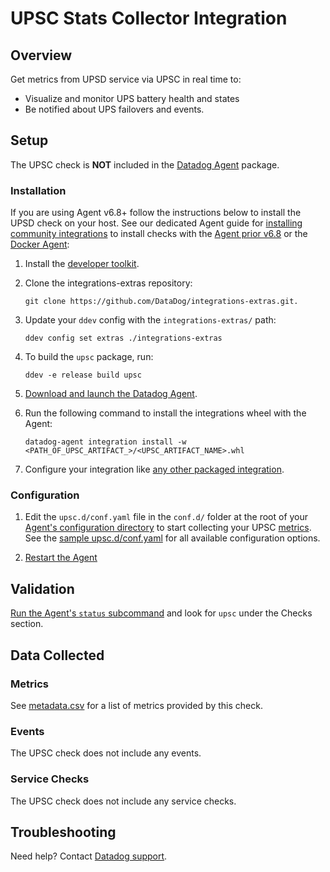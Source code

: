 # UPSC Stats Collector Integration

## Overview

Get metrics from UPSD service via UPSC in real time to:

- Visualize and monitor UPS battery health and states
- Be notified about UPS failovers and events.

## Setup

The UPSC check is **NOT** included in the [Datadog Agent][1] package.

### Installation

If you are using Agent v6.8+ follow the instructions below to install the UPSD check on your host. See our dedicated Agent guide for [installing community integrations][2] to install checks with the [Agent prior v6.8][3] or the [Docker Agent][4]:

1. Install the [developer toolkit][5].
2. Clone the integrations-extras repository:

   ```shell
   git clone https://github.com/DataDog/integrations-extras.git.
   ```

3. Update your `ddev` config with the `integrations-extras/` path:

   ```shell
   ddev config set extras ./integrations-extras
   ```

4. To build the `upsc` package, run:

   ```shell
   ddev -e release build upsc
   ```

5. [Download and launch the Datadog Agent][6].
6. Run the following command to install the integrations wheel with the Agent:

   ```shell
   datadog-agent integration install -w <PATH_OF_UPSC_ARTIFACT_>/<UPSC_ARTIFACT_NAME>.whl
   ```

7. Configure your integration like [any other packaged integration][7].

### Configuration

1. Edit the `upsc.d/conf.yaml` file in the `conf.d/` folder at the root of your [Agent's configuration directory][8] to start collecting your UPSC [metrics](#metric-collection). See the [sample upsc.d/conf.yaml][9] for all available configuration options.

2. [Restart the Agent][10]

## Validation

[Run the Agent's `status` subcommand][11] and look for `upsc` under the Checks section.

## Data Collected

### Metrics

See [metadata.csv][12] for a list of metrics provided by this check.

### Events

The UPSC check does not include any events.

### Service Checks

The UPSC check does not include any service checks.

## Troubleshooting

Need help? Contact [Datadog support][13].

[1]: https://app.datadoghq.com/account/settings#agent
[2]: https://docs.datadoghq.com/agent/guide/community-integrations-installation-with-docker-agent/
[3]: https://docs.datadoghq.com/agent/guide/community-integrations-installation-with-docker-agent/?tab=agentpriorto68
[4]: https://docs.datadoghq.com/agent/guide/community-integrations-installation-with-docker-agent/?tab=docker
[5]: https://docs.datadoghq.com/developers/integrations/new_check_howto/#developer-toolkit
[6]: https://app.datadoghq.com/account/settings#agent
[7]: https://docs.datadoghq.com/getting_started/integrations/
[8]: https://docs.datadoghq.com/agent/guide/agent-configuration-files/#agent-configuration-directory
[9]: https://github.com/DataDog/integrations-extras/blob/master/upsc/datadog_checks/upsc/data/conf.yaml.example
[10]: https://docs.datadoghq.com/agent/guide/agent-commands/#start-stop-and-restart-the-agent
[11]: https://docs.datadoghq.com/agent/guide/agent-commands/#service-status
[12]: https://github.com/DataDog/integrations-extras/blob/master/upsc/metadata.csv
[13]: http://docs.datadoghq.com/help
